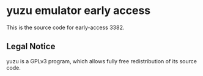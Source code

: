 yuzu emulator early access
=============

This is the source code for early-access 3382.

## Legal Notice

yuzu is a GPLv3 program, which allows fully free redistribution of its source code.